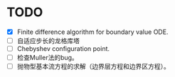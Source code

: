 # TODO

- [x] Finite difference algorithm for boundary value ODE.
- [ ] 自适应步长的龙格库塔
- [ ] Chebyshev configuration point.
- [ ] 检查Muller法的bug。
- [ ] 抛物型基本流方程的求解（边界层方程和边界区方程）。
